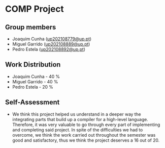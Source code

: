 # COMP Project

## Group members

- Joaquim Cunha (up202108779@up.pt)
- Miguel Garrido (up202108889@up.pt)
- Pedro Estela (up202108892@up.pt)

## Work Distribution

- Joaquim Cunha - 40 %
- Miguel Garrido - 40 %
- Pedro Estela - 20 %

## Self-Assessment

- We think this project helped us understand in a deeper way the integrating parts that build up a compiler for a high-level language. Therefore, it was very valuable to go through every part of implementing and completing said project. In spite of the difficulties we had to overcome, we think the work carried out throughout the semester was good and satisfactory, thus we think the project deserves a 16 out of 20.